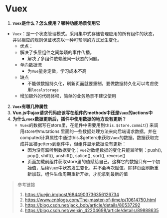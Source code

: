 # Vuex

1. **`Vuex`是什么？怎么使用？哪种功能场景使用它**
- `Vuex`：是一个状态管理模式。采用集中式存储管理应用的所有组件的状态， 并以相应的规则保证状态以一种可预测的方式发生变化。
   - 优点：
  - 解决了多层组件之间繁琐的事件传播。
     - 解决了多组件依赖统同一状态的问题。
  - 单向数据流
     - 为`Vue`量身定做，学习成本不高
   - 缺点
     - 不能做数据持久化，刷新页面就要重制，要做数据持久化可以考虑使用`localstorage`
  - 增加额外的代码体积，简单的业务场景不建议使用
2. **`Vuex`有哪几种属性**
3. **Vue.js中ajax请求代码应该写在组件的methods中还是`Vuex`的actions中**
4. **为什么`vuex`数据更新后，插件中使用数据的地方没有更新？**
   - `Vuex`的数据写在store里，在组件中需要用到`this.$store.commit`() 来调用store中mutations 里面的一些数据处理方法来向后端请求数据。并在computed计算属性中通过this.$getters来获取`Vuex`的数据。数据获取完成并且被getters到组件中，但组件显示数据没有更新：
     - 因为没有监听到数据变化；`vue`对数组数据的变化只能监听到：push(), pop(), shift(), unshift(), splice(), sort(), reverse()
     - 页面加载前组件获取store里的值赋给自己，这样它的数据只有一个初始值，后续`Vuex`中状态发生变化，并不会再次赋值，除非页面刷新重新加载，组件生命周期重新开始，才能拿到最新的值



> 参考链接
>
> 1. https://juejin.im/post/6844903736356126734
> 2. https://www.cnblogs.com/The-master-of-time/p/10614750.html
> 3. https://blog.csdn.net/jack_bob/article/details/80537292
> 4. https://blog.csdn.net/weixin_42204698/article/details/89888635
